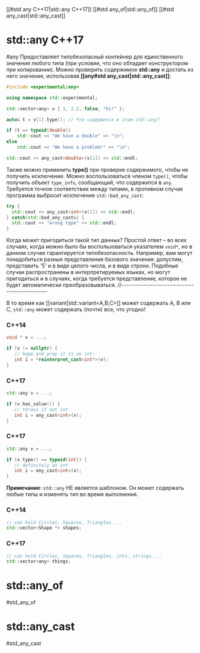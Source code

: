 
[[#std any C++17|std::any C++17]]
[[#std any_of|std::any_of]]
[[#std any_cast|std::any_cast]]

# std::any C++17
#any
Предоставляет типобезопасный контейнер для единственного значения любого типа (при условии, что оно обладает конструктором при копировании). Можно проверить содержимое **std::any** и достать из него значение, использовав **[[any#std any_cast|std::any_cast]]**:
```c++
#include <experimental/any> 

using namespace std::experimental; 

std::vector<any> v { 1, 2.2, false, "hi!" }; 

auto& t = v[1].type(); // Что содержится в этом std::any? 

if (t == typeid(double)) 
	std::cout << "We have a double" << "\n"; 
else 
	std::cout << "We have a problem!" << "\n"; 

std::cout << any_cast<double>(v[1]) << std::endl;
```

Также можно применить **type()** при проверке содержимого, чтобы не получить исключение.
Можно воспользоваться членом `type()`, чтобы получить объект `type_info`, сообщающий, что содержится в `any`. Требуется точное соответствие между типами, в противном случае программа выбросит исключение `std::bad_any_cast`:

```c++
try {
  std::cout << any_cast<int>(v[1]) << std::endl;
} catch(std::bad_any_cast&) {
  std::cout << "wrong type" << std::endl;
}
```

Когда может пригодиться такой тип данных? Простой ответ – во всех случаях, когда можно было бы воспользоваться указателем `void*`, но в данном случае гарантируется типобезопасность. Например, вам могут понадобиться разные представления базового значения: допустим, представить '5' и в виде целого числа, и в виде строки. Подобные случаи распространены в интерпретируемых языках, но могут пригодиться и в случаях, когда требуется представление, которое не будет автоматически преобразовываться.
//-----------------------------------------------

В то время как [[variant|std::variant<A,B,C>]] может содержать A, B или C, `std::any` может содержать (почти) все, что угодно!
### C++14
```c++
void * v = ...;

if (v != nullptr) {
   // hope and pray it is an int:
   int i = *reinterpret_cast<int*>(v);
}
```

### C++17
```c++
std::any v = ...;

if (v.has_value()) {
   // throws if not int
   int i = any_cast<int>(v);
}
```

### C++17
```c++
std::any v = ...;

if (v.type() == typeid(int)) {
   // definitely an int
   int i = any_cast<int>(v);
}
```
**Примечание**: `std::any` НЕ является шаблоном. Он может содержать любые типы и изменять тип во время выполнения.

### C++14
```c++
// can hold Circles, Squares, Triangles,...
std::vector<Shape *> shapes;
```

### C++17
```c++
// can hold Circles, Squares, Triangles, ints, strings,...
std::vector<any> things;
```


# std::any_of
#std_any_of




# std::any_cast
#std_any_cast






